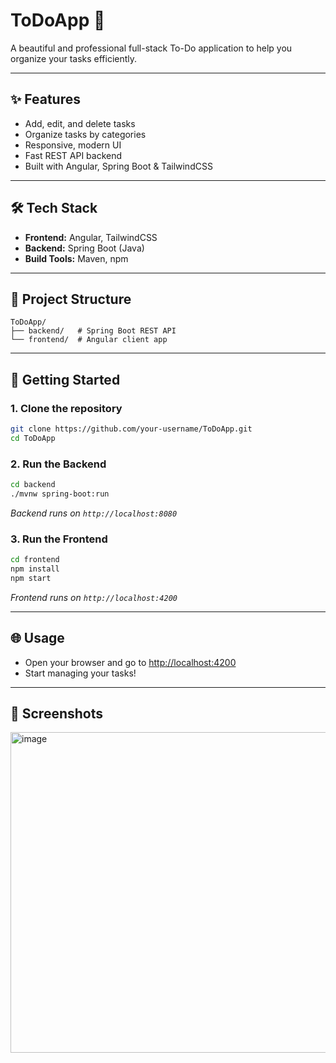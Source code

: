 # ToDoApp 📝

A beautiful and professional full-stack To-Do application to help you organize your tasks efficiently.

---

## ✨ Features

- Add, edit, and delete tasks
- Organize tasks by categories
- Responsive, modern UI
- Fast REST API backend
- Built with Angular, Spring Boot & TailwindCSS

---

## 🛠️ Tech Stack

- **Frontend:** Angular, TailwindCSS
- **Backend:** Spring Boot (Java)
- **Build Tools:** Maven, npm

---

## 📁 Project Structure

```
ToDoApp/
├── backend/   # Spring Boot REST API
└── frontend/  # Angular client app
```

---

## 🚀 Getting Started

### 1. Clone the repository

```bash
git clone https://github.com/your-username/ToDoApp.git
cd ToDoApp
```

### 2. Run the Backend

```bash
cd backend
./mvnw spring-boot:run
```

_Backend runs on `http://localhost:8080`_

### 3. Run the Frontend

```bash
cd frontend
npm install
npm start
```

_Frontend runs on `http://localhost:4200`_

---

## 🌐 Usage

- Open your browser and go to [http://localhost:4200](http://localhost:4200)
- Start managing your tasks!

---

## 📸 Screenshots

<img width="913" height="513" alt="image" src="https://github.com/user-attachments/assets/962771d2-7d09-4616-8f25-3ebc86a5d234" />

